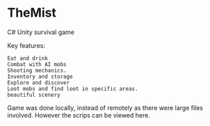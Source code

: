 # TheMist
C# Unity survival game

Key features:

    Eat and drink
    Combat with AI mobs
    Shooting mechanics.
    Inventory and storage
    Explore and discover
    Loot mobs and find loot in specific areas.
    beautiful scenery

Game was done locally, instead of remotely as there were large files involved. However the scrips can be viewed here.
